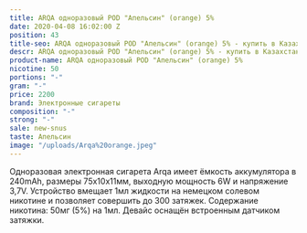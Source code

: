 ```yaml
---
title: ARQA одноразовый POD "Апельсин" (orange) 5%
date: 2020-04-08 16:02:00 Z
position: 43
title-seo: ARQA одноразовый POD "Апельсин" (orange) 5% - купить в Казахстане
descr: ARQA одноразовый POD "Апельсин" (orange) 5% - купить в Казахстане
product-name: ARQA одноразовый POD "Апельсин" (orange) 5%
nicotine: 50
portions: "-"
gram: "-"
price: 2200
brand: Электронные сигареты
composition: "-"
strong: "-"
sale: new-snus
taste: Апельсин
image: "/uploads/Arqa%20orange.jpeg"
---
```


Одноразовая электронная сигарета Arqa имеет ёмкость аккумулятора в 240mAh, размеры 75х10х11мм, выходную мощность 6W и напряжение 3,7V. Устройство вмещает 1мл жидкости на немецком солевом никотине и позволяет совершить до 300 затяжек. Содержание никотина: 50мг (5%) на 1мл. Девайс оснащён встроенным датчиком затяжки.